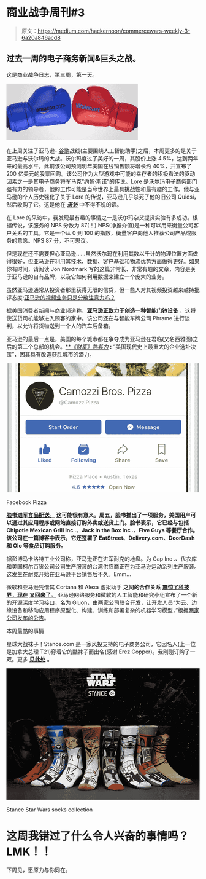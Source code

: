 # 商业战争周刊#3

> 原文：<https://medium.com/hackernoon/commercewars-weekly-3-6a20a846acd8>

## 过去一周的电子商务新闻&巨头之战。

这是商业战争日志，第三周，第一天。

![](img/5305de6fd9aca73df5c96e08a3d7d77a.png)

在上周关注了亚马逊- [谷歌](https://hackernoon.com/tagged/google)战线(主要围绕人工智能助手)之后，本周更多的是关于亚马逊与沃尔玛的大战。沃尔玛度过了美好的一周，其股价上涨 4.5%，达到两年来的最高水平，此前该公司预测明年美国在线销售额将增长约 40%，并宣布了 200 亿美元的股票回购。该公司作为大型游戏中可能的幸存者的积极看法的驱动因素之一是其电子商务将军马克“约翰·斯诺”的传说。Lore 是沃尔玛电子商务部门强有力的领导者，他的工作可能是当今世界上最具挑战性和最有趣的工作。他与亚马逊的个人历史强化了关于 Lore 的传说，亚马逊几乎杀死了他的旧公司 Quidsi，然后收购了它。这是他在 [***采访***](https://www.linkedin.com/feed/update/urn:li:activity:6323624764908806144) 中不得不说的话。

在 Lore 的采访中，我发现最有趣的事情之一是沃尔玛杂货提货实验有多成功。根据传说，该服务的 NPS 分数为 87(！).NPS(净推介值)是一种可以用来衡量公司客户关系的工具。它是一个从 0 到 100 的指数，衡量客户向他人推荐公司产品或服务的意愿。NPS 87 分，不可思议。

但是现在还不需要担心亚马逊……虽然沃尔玛在利用其数以千计的物理位置方面做得很好，但亚马逊在利用其技术、数据、客户基础和物流优势方面做得更好。如果你有时间，请阅读 Jon Nordmark 写的这篇非常长、非常有趣的文章，内容是关于亚马逊的自有品牌，以及它如何利用数据来建立一个庞大的业务。

虽然亚马逊通常从投资者那里获得无限的信贷，但一些人对其视频投资越来越持批评态度:[亚马逊的视频业务只是分散注意力吗？](https://www.bloomberg.com/gadfly/articles/2017-10-10/amazon-needs-to-prove-video-isn-t-just-a-prime-distraction)

据美国消费者新闻与商业频道称，[**亚马逊正致力于创造一种智能门铃设备**](https://www.cnbc.com/2017/10/10/amazon-is-in-talks-with-phrame-and-is-working-on-a-smarhttps:/www.cnbc.com/2017/10/10/amazon-is-in-talks-with-phrame-and-is-working-on-a-smart-doorbell.htmlt-doorbell.html) ，这将使送货司机能够进入顾客的家中。该公司还在与智能车牌公司 Phrame 进行谈判，以允许将货物送到一个人的汽车后备箱。

亚马逊的最后一点是，美国的每个城市都在争夺成为亚马逊在君临(又名西雅图)之后的第二个总部的机会。[***《财富》*称其为**](http://fortune.com/2017/09/11/amazon-hq2-headquarters-cities-search/) **:** “美国现代史上最重大的企业选址决策”，因其具有改造获胜城市的潜力。

![](img/bb65ed41118969249406402adfdeba66.png)

Facebook Pizza

[**脸书进军食品配送。**](https://newsroom.fb.com/news/2017/10/order_food/) **这可能很有意义。周五，脸书推出了一项服务，美国用户可以通过其应用程序或网站直接订购外卖或送货上门。脸书表示，它已经与包括 Chipotle Mexican Grill Inc .、Jack in the Box Inc .、Five Guys 等餐厅合作。该公司在一篇博客中表示，它还签署了 EatStreet、Delivery.com、DoorDash 和 Olo 等食品订购服务。**

据彭博马卡洛特工业公司称，亚马逊正在进军耐克的地盘。为 Gap Inc .、优衣库和美国柯尔百货公司公司生产服装的台湾供应商正在为亚马逊运动系列生产服装。这发生在耐克开始在亚马逊平台销售后不久。Emm…

微软和亚马逊凭借其 Cortana 和 Alexa 虚拟助手 **之间的合作关系** [**震惊了科技界，现在**](https://www.geekwire.com/2017/microsoft-amazon-will-link-cortana-alexa-surprising-collaboration-tech-giants/) [**又回来了。**](https://www-geekwire-com.cdn.ampproject.org/c/s/www.geekwire.com/2017/amazon-microsoft-announce-gluon-neural-network-technology-teaming-machine-learning/amp/) 亚马逊网络服务和微软的人工智能和研究小组宣布了一个新的开源深度学习接口，名为 Gluon，由两家公司联合开发，让开发人员“为云、边缘设备和移动应用程序原型化、构建、训练和部署复杂的机器学习模型，”根据[两家公司发布的公告](http://phoenix.corporate-ir.net/phoenix.zhtml?c=176060&p=irol-newsArticle&ID=2306307)。

本周最酷的事情

星球大战袜子！Stance.com 是一家风投支持的电子商务公司，它因名人(上一位是加拿大总理 T21)穿着它的酷袜子而出名(感谢 Erez Copper)。我刚刚订购了一双。更多 [**见此处**](https://www.bloomberg.com/news/features/2017-10-03/silicon-valley-s-next-target-for-disruption-is-socks) **。**

![](img/79054d74c04f6f96a1ab552e5ec06d83.png)

Stance Star Wars socks collection

# 这周我错过了什么令人兴奋的事情吗？LMK！！

下周见，愿原力与你同在。